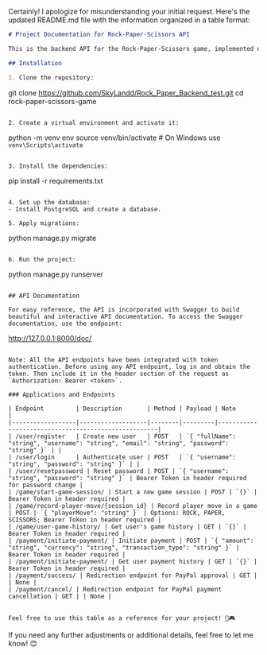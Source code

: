 Certainly! I apologize for misunderstanding your initial request. Here's the updated README.md file with the information organized in a table format:

```markdown
# Project Documentation for Rock-Paper-Scissors API

This is the backend API for the Rock-Paper-Scissors game, implemented using Django Rest Framework. The API handles user management, game sessions, and payment transactions using PayPal.

## Installation

1. Clone the repository:
   ```
   git clone https://github.com/SkyLandd/Rock_Paper_Backend_test.git
   cd rock-paper-scissors-game
   ```

2. Create a virtual environment and activate it:
   ```
   python -m venv env
   source venv/bin/activate  # On Windows use `venv\Scripts\activate`
   ```

3. Install the dependencies:
   ```
   pip install -r requirements.txt
   ```

4. Set up the database:
   - Install PostgreSQL and create a database.

5. Apply migrations:
   ```
   python manage.py migrate
   ```

6. Run the project:
   ```
   python manage.py runserver
   ```

## API Documentation

For easy reference, the API is incorporated with Swagger to build beautiful and interactive API documentation. To access the Swagger documentation, use the endpoint:
```
http://127.0.0.1:8000/doc/
```

Note: All the API endpoints have been integrated with token authentication. Before using any API endpoint, log in and obtain the token. Then include it in the header section of the request as `Authorization: Bearer <token>`.

### Applications and Endpoints

| Endpoint         | Description       | Method | Payload | Note                                                |
|------------------|-------------------|--------|---------|-----------------------------------------------------|
| /user/register   | Create new user   | POST   | `{ "fullName": "string", "username": "string", "email": "string", "password": "string" }` | |
| /user/login      | Authenticate user | POST   | `{ "username": "string", "password": "string" }` | |
| /user/resetpassword | Reset password | POST | `{ "username": "string", "password": "string" }` | Bearer Token in header required for password change |
| /game/start-game-session/ | Start a new game session | POST | `{}` | Bearer Token in header required |
| /game/record-player-move/{session_id} | Record player move in a game | POST | `{ "playerMove": "string" }` | Options: ROCK, PAPER, SCISSORS; Bearer Token in header required |
| /game/user-game-history/ | Get user's game history | GET | `{}` | Bearer Token in header required |
| /payment/initiate-payment/ | Initiate payment | POST | `{ "amount": "string", "currency": "string", "transaction_type": "string" }` | Bearer Token in header required |
| /payment/initiate-payment/ | Get user payment history | GET | `{}` | Bearer Token in header required |
| /payment/success/ | Redirection endpoint for PayPal approval | GET | | None |
| /payment/cancel/ | Redirection endpoint for PayPal payment cancellation | GET | | None |


Feel free to use this table as a reference for your project! 🚀🎮
```

If you need any further adjustments or additional details, feel free to let me know! 😊
